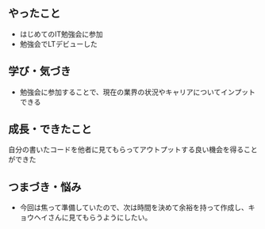 ## やったこと
- はじめてのIT勉強会に参加
- 勉強会でLTデビューした

## 学び・気づき
- 勉強会に参加することで、現在の業界の状況やキャリアについてインプットできる

## 成長・できたこと
自分の書いたコードを他者に見てもらってアウトプットする良い機会を得ることができた

## つまづき・悩み
- 今回は焦って準備していたので、次は時間を決めて余裕を持って作成し、キョウヘイさんに見てもらうようにしたい。